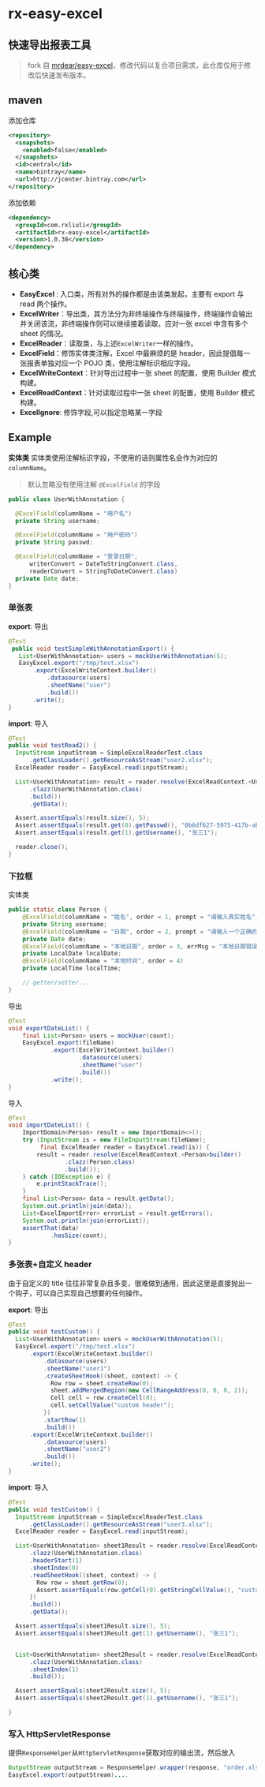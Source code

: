 # rx-easy-excel

## 快速导出报表工具

> fork 自 [mrdear/easy-excel](https://github.com/mrdear/easy-excel)，修改代码以复合项目需求，此仓库仅用于修改后快速发布版本。

## maven

添加仓库

```xml
<repository>
  <snapshots>
    <enabled>false</enabled>
  </snapshots>
  <id>central</id>
  <name>bintray</name>
  <url>http://jcenter.bintray.com</url>
</repository>
```

添加依赖

```xml
<dependency>
  <groupId>com.rxliuli</groupId>
  <artifactId>rx-easy-excel</artifactId>
  <version>1.0.38</version>
</dependency>
```

## 核心类

- **EasyExcel** : 入口类，所有对外的操作都是由该类发起，主要有 export 与 read 两个操作。
- **ExcelWriter**：导出类，其方法分为非终端操作与终端操作，终端操作会输出并关闭该流，非终端操作则可以继续接着读取，应对一张 excel 中含有多个 sheet 的情况。
- **ExcelReader**：读取类，与上述`ExcelWriter`一样的操作。
- **ExcelField**：修饰实体类注解，Excel 中最麻烦的是 header，因此提倡每一张报表单独对应一个 POJO 类，使用注解标识相应字段。
- **ExcelWriteContext**：针对导出过程中一张 sheet 的配置，使用 Builder 模式构建。
- **ExcelReadContext**：针对读取过程中一张 sheet 的配置，使用 Builder 模式构建。
- **ExcelIgnore**: 修饰字段,可以指定忽略某一字段

## Example

**实体类**
实体类使用注解标识字段，不使用的话则属性名会作为对应的 `columnName`。

> 默认忽略没有使用注解 `@ExcelField` 的字段

```java
public class UserWithAnnotation {

  @ExcelField(columnName = "用户名")
  private String username;

  @ExcelField(columnName = "用户密码")
  private String passwd;

  @ExcelField(columnName = "登录日期",
      writerConvert = DateToStringConvert.class,
      readerConvert = StringToDateConvert.class)
  private Date date;
}
```

### 单张表

**export**: 导出

```java
@Test
 public void testSimpleWithAnnotationExport() {
   List<UserWithAnnotation> users = mockUserWithAnnotation(5);
   EasyExcel.export("/tmp/test.xlsx")
       .export(ExcelWriteContext.builder()
           .datasource(users)
           .sheetName("user")
           .build())
       .write();
}
```

**import**: 导入

```java
@Test
public void testRead2() {
  InputStream inputStream = SimpleExcelReaderTest.class
      .getClassLoader().getResourceAsStream("user2.xlsx");
  ExcelReader reader = EasyExcel.read(inputStream);

  List<UserWithAnnotation> result = reader.resolve(ExcelReadContext.<UserWithAnnotation>builder()
      .clazz(UserWithAnnotation.class)
      .build())
      .getData();

  Assert.assertEquals(result.size(), 5);
  Assert.assertEquals(result.get(0).getPasswd(), "0b6df627-5975-417b-abc9-1f2bad5ca1e2");
  Assert.assertEquals(result.get(1).getUsername(), "张三1");

  reader.close();
}
```

### 下拉框

实体类

```java
public static class Person {
    @ExcelField(columnName = "姓名", order = 1, prompt = "请输入真实姓名", type = ExcelColumnType.SELECT, select = PersonSelect.UsernameMap.class)
    private String username;
    @ExcelField(columnName = "日期", order = 2, prompt = "请输入一个正确的日期，格式为 yyyy-MM-dd。例如 2018-12-11")
    private Date date;
    @ExcelField(columnName = "本地日期", order = 3, errMsg = "本地日期错误，请务必输入正确的日期。例如 2018-12-11")
    private LocalDate localDate;
    @ExcelField(columnName = "本地时间", order = 4)
    private LocalTime localTime;

    // getter/setter...
}
```

导出

```java
@Test
void exportDateList() {
    final List<Person> users = mockUser(count);
    EasyExcel.export(fileName)
            .export(ExcelWriteContext.builder()
                    .datasource(users)
                    .sheetName("user")
                    .build())
            .write();
}
```

导入

```java
@Test
void importDateList() {
    ImportDomain<Person> result = new ImportDomain<>();
    try (InputStream is = new FileInputStream(fileName);
         final ExcelReader reader = EasyExcel.read(is)) {
        result = reader.resolve(ExcelReadContext.<Person>builder()
                .clazz(Person.class)
                .build());
    } catch (IOException e) {
        e.printStackTrace();
    }
    final List<Person> data = result.getData();
    System.out.println(join(data));
    List<ExcelImportError> errorList = result.getErrors();
    System.out.println(join(errorList));
    assertThat(data)
            .hasSize(count);
}
```

### 多张表+自定义 header

由于自定义的 title 往往非常复杂且多变，很难做到通用，因此这里是直接抛出一个钩子，可以自己实现自己想要的任何操作。

**export**: 导出

```java
@Test
public void testCustom() {
  List<UserWithAnnotation> users = mockUserWithAnnotation(5);
  EasyExcel.export("/tmp/test.xlsx")
      .export(ExcelWriteContext.builder()
          .datasource(users)
          .sheetName("user1")
          .createSheetHook((sheet, context) -> {
            Row row = sheet.createRow(0);
            sheet.addMergedRegion(new CellRangeAddress(0, 0, 0, 2));
            Cell cell = row.createCell(0);
            cell.setCellValue("custom header");
          })
          .startRow(1)
          .build())
      .export(ExcelWriteContext.builder()
          .datasource(users)
          .sheetName("user2")
          .build())
      .write();
}
```

**import**: 导入

```java
@Test
public void testCustom() {
  InputStream inputStream = SimpleExcelReaderTest.class
      .getClassLoader().getResourceAsStream("user3.xlsx");
  ExcelReader reader = EasyExcel.read(inputStream);

  List<UserWithAnnotation> sheet1Result = reader.resolve(ExcelReadContext.<UserWithAnnotation>builder()
      .clazz(UserWithAnnotation.class)
      .headerStart(1)
      .sheetIndex(0)
      .readSheetHook((sheet, context) -> {
        Row row = sheet.getRow(0);
        Assert.assertEquals(row.getCell(0).getStringCellValue(), "custom header");
      })
      .build())
      .getData();

  Assert.assertEquals(sheet1Result.size(), 5);
  Assert.assertEquals(sheet1Result.get(1).getUsername(), "张三1");


  List<UserWithAnnotation> sheet2Result = reader.resolve(ExcelReadContext.<UserWithAnnotation>builder()
      .clazz(UserWithAnnotation.class)
      .sheetIndex(1)
      .build());

  Assert.assertEquals(sheet2Result.size(), 5);
  Assert.assertEquals(sheet2Result.get(1).getUsername(), "张三1");

}
```

### 写入 HttpServletResponse

提供`ResponseHelper`从`HttpServletResponse`获取对应的输出流，然后放入

```java
OutputStream outputStream = ResponseHelper.wrapper(response, "order.xlsx");
EasyExcel.export(outputStream)....
```
